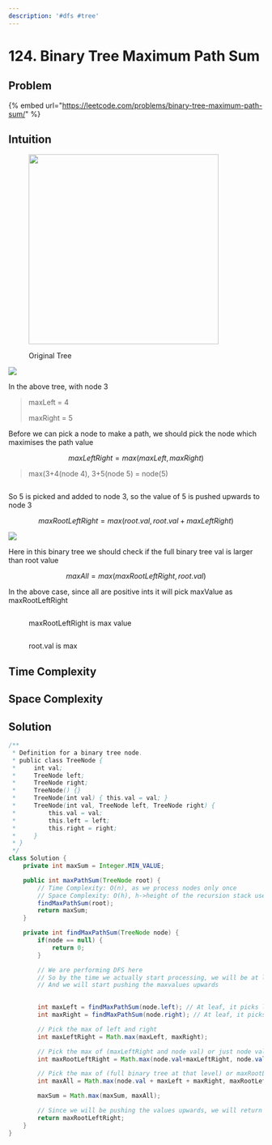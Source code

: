```yaml
---
description: '#dfs #tree'
---
```


# 124. Binary Tree Maximum Path Sum

## Problem

{% embed url="https://leetcode.com/problems/binary-tree-maximum-path-sum/" %}

## Intuition

<figure><img src="../.gitbook/assets/image (42).png" alt="" width="375"><figcaption><p>Original Tree</p></figcaption></figure>



![](<../.gitbook/assets/image (23).png>)&#x20;

In the above tree, with node 3

> maxLeft = 4
>
> maxRight = 5

Before we can pick a node to make a path, we should pick the node which maximises the path value

$$
maxLeftRight = max(maxLeft, maxRight)
$$

> max(3+4(node 4), 3+5(node 5) = node(5)&#x20;

<img src="../.gitbook/assets/image (41).png" alt="" data-size="original">&#x20;

So 5 is picked and added to node 3, so the value of 5 is pushed upwards to node 3&#x20;

$$
maxRootLeftRight = max(root.val, root.val+maxLeftRight)
$$

![](<../.gitbook/assets/image (33).png>)

Here in this binary tree we should check if the full binary tree val is larger than root value

$$
maxAll = max(maxRootLeftRight, root.val)
$$

In the above case, since all are positive ints it will pick maxValue as maxRootLeftRight

<figure><img src="../.gitbook/assets/image (38).png" alt=""><figcaption><p>maxRootLeftRight is max value</p></figcaption></figure>

<figure><img src="../.gitbook/assets/image (17).png" alt=""><figcaption><p>root.val is max</p></figcaption></figure>

## Time Complexity



## Space Complexity



## Solution

```java
/**
 * Definition for a binary tree node.
 * public class TreeNode {
 *     int val;
 *     TreeNode left;
 *     TreeNode right;
 *     TreeNode() {}
 *     TreeNode(int val) { this.val = val; }
 *     TreeNode(int val, TreeNode left, TreeNode right) {
 *         this.val = val;
 *         this.left = left;
 *         this.right = right;
 *     }
 * }
 */
class Solution {
    private int maxSum = Integer.MIN_VALUE;

    public int maxPathSum(TreeNode root) {
        // Time Complexity: O(n), as we process nodes only once
        // Space Complexity: O(h), h->height of the recursion stack used by findMaxPathSum
        findMaxPathSum(root);
        return maxSum;
    }

    private int findMaxPathSum(TreeNode node) {
        if(node == null) {
            return 0;
        }

        // We are performing DFS here
        // So by the time we actually start processing, we will be at leaf node
        // And we will start pushing the maxvalues upwards

        
        int maxLeft = findMaxPathSum(node.left); // At leaf, it picks left value
        int maxRight = findMaxPathSum(node.right); // At leaf, it picks right value

        // Pick the max of left and right
        int maxLeftRight = Math.max(maxLeft, maxRight); 

        // Pick the max of (maxLeftRight and node val) or just node val
        int maxRootLeftRight = Math.max(node.val+maxLeftRight, node.val); 

        // Pick the max of (full binary tree at that level) or maxRootLeftRight
        int maxAll = Math.max(node.val + maxLeft + maxRight, maxRootLeftRight);

        maxSum = Math.max(maxSum, maxAll);

        // Since we will be pushing the values upwards, we will return only the maxRootLeftRight
        return maxRootLeftRight;
    }
}
```

